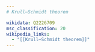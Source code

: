 ```yaml
---
# Krull–Schmidt theorem

wikidata: Q2226709
msc_classification: 20
wikipedia_links:
  - "[[Krull–Schmidt theorem]]"
---
```

